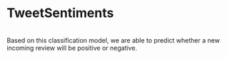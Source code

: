 # TweetSentiments
<br>
Based on this classification model, we are able to predict whether a new incoming review will be positive or negative.

